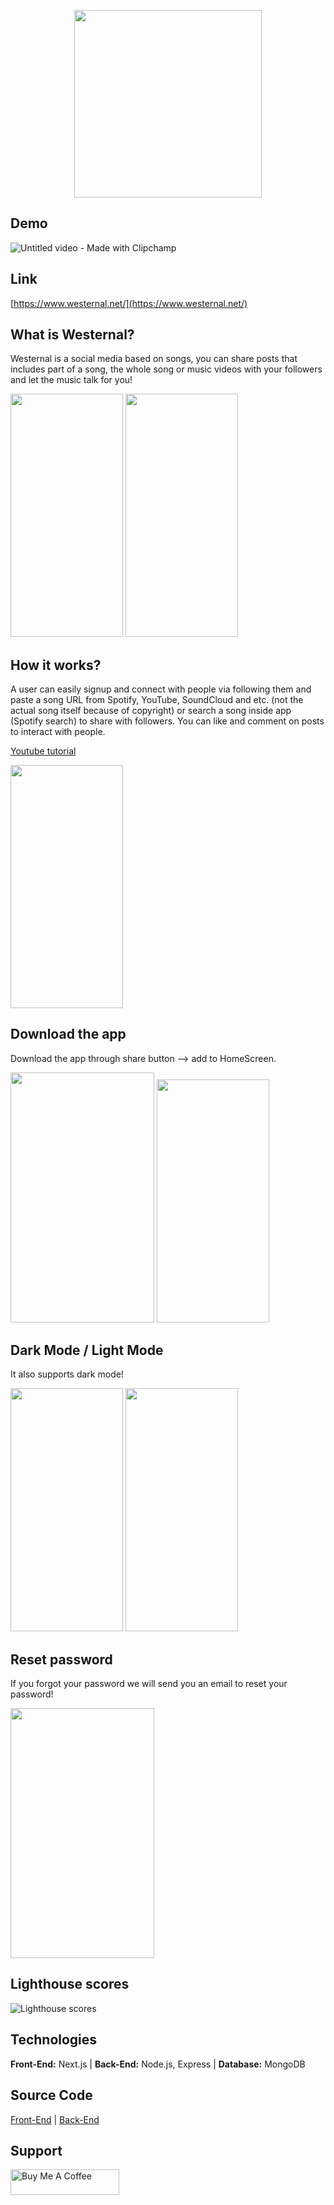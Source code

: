 
<p align="center"> <img src="https://dev-to-uploads.s3.amazonaws.com/uploads/articles/ast2p3i2zthwnz5skluw.png" width=300px height=300px  /> </p>

## Demo
![Untitled video - Made with Clipchamp](https://user-images.githubusercontent.com/79543272/221382756-92b662c6-c74d-4dd9-9601-59fd79430e7a.gif)


## Link
[https://www.westernal.net/](https://www.westernal.net/)

## What is Westernal?
Westernal is a social media based on songs, you can share posts that includes part of a song, the whole song or music videos with your followers and let the music talk for you!


<span><img src="https://dev-to-uploads.s3.amazonaws.com/uploads/articles/dq9mn10t7oaj4z5uepwa.png" width=180px height=388.8px/> </span>
<span> <img src="https://dev-to-uploads.s3.amazonaws.com/uploads/articles/k3pxp3n46g3zn4z4jbhu.png" width=180px height=388.8px/>
</span>

## How it works?
A user can easily signup and connect with people via following them and paste a song URL from Spotify, YouTube, SoundCloud and etc. (not the actual song itself because of copyright) or search a song inside app (Spotify search) to share with followers. You can like and comment on posts to interact with people.


 [Youtube tutorial](https://youtu.be/iNav6lyYUR0)

<span><img src="https://dev-to-uploads.s3.amazonaws.com/uploads/articles/5xxesj4mvc8uqo0zplux.png" width=180px height=388.8px/> </span>

## Download the app
Download the app through share button --> add to HomeScreen.

<span> <img src="https://dev-to-uploads.s3.amazonaws.com/uploads/articles/bky7y3ulqp4vvo0kvmxf.png" width=230px height=400px/>
</span>
<span><img src="https://user-images.githubusercontent.com/79543272/224791652-4cab6aa7-fc4f-49b2-be0a-d833e34bf707.png" width=180px height=388.8px/> </span>

## Dark Mode / Light Mode
It also supports dark mode!


<span> <img src="https://dev-to-uploads.s3.amazonaws.com/uploads/articles/kfe76y9f5jkiarfzap3i.png" width=180px height=388.8px/>
</span>
<span> <img src="https://dev-to-uploads.s3.amazonaws.com/uploads/articles/pgi5eorm3i88ysjv55bc.png" width=180px height=388.8px/>
</span>

## Reset password
If you forgot your password we will send you an email to reset your password!

<img src="https://dev-to-uploads.s3.amazonaws.com/uploads/articles/8ocimwhwi0f8r2svwgr4.png" width=230px height=400px/>

## Lighthouse scores

![Lighthouse scores](https://dev-to-uploads.s3.amazonaws.com/uploads/articles/4jrh8g4y77c7zpzgrfoh.png)

## Technologies
**Front-End:** Next.js |
**Back-End:** Node.js, Express |
**Database:** MongoDB

## Source Code
 [Front-End](https://github.com/westernal/social-media-frontend) |
 [Back-End](https://github.com/westernal/social-media-backend)
 
 ## Support
<a href="https://www.buymeacoffee.com/roniemartinez" target="_blank"><img src="https://cdn.buymeacoffee.com/buttons/default-orange.png" alt="Buy Me A Coffee" height="41" width="174"></a>
